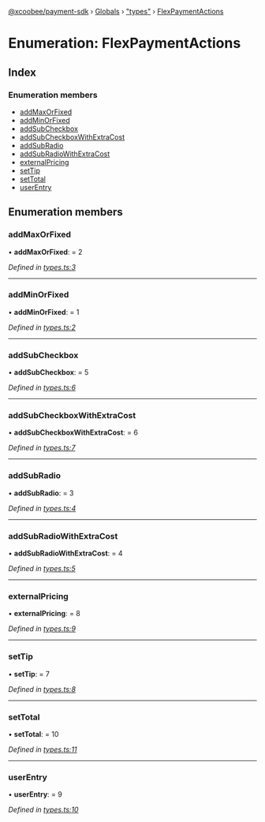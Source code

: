 [@xcoobee/payment-sdk](../README.md) › [Globals](../globals.md) › ["types"](../modules/_types_.md) › [FlexPaymentActions](_types_.flexpaymentactions.md)

# Enumeration: FlexPaymentActions

## Index

### Enumeration members

* [addMaxOrFixed](_types_.flexpaymentactions.md#addmaxorfixed)
* [addMinOrFixed](_types_.flexpaymentactions.md#addminorfixed)
* [addSubCheckbox](_types_.flexpaymentactions.md#addsubcheckbox)
* [addSubCheckboxWithExtraCost](_types_.flexpaymentactions.md#addsubcheckboxwithextracost)
* [addSubRadio](_types_.flexpaymentactions.md#addsubradio)
* [addSubRadioWithExtraCost](_types_.flexpaymentactions.md#addsubradiowithextracost)
* [externalPricing](_types_.flexpaymentactions.md#externalpricing)
* [setTip](_types_.flexpaymentactions.md#settip)
* [setTotal](_types_.flexpaymentactions.md#settotal)
* [userEntry](_types_.flexpaymentactions.md#userentry)

## Enumeration members

###  addMaxOrFixed

• **addMaxOrFixed**: = 2

*Defined in [types.ts:3](https://github.com/XcooBee/payment-sdk-js/blob/445d690/src/types.ts#L3)*

___

###  addMinOrFixed

• **addMinOrFixed**: = 1

*Defined in [types.ts:2](https://github.com/XcooBee/payment-sdk-js/blob/445d690/src/types.ts#L2)*

___

###  addSubCheckbox

• **addSubCheckbox**: = 5

*Defined in [types.ts:6](https://github.com/XcooBee/payment-sdk-js/blob/445d690/src/types.ts#L6)*

___

###  addSubCheckboxWithExtraCost

• **addSubCheckboxWithExtraCost**: = 6

*Defined in [types.ts:7](https://github.com/XcooBee/payment-sdk-js/blob/445d690/src/types.ts#L7)*

___

###  addSubRadio

• **addSubRadio**: = 3

*Defined in [types.ts:4](https://github.com/XcooBee/payment-sdk-js/blob/445d690/src/types.ts#L4)*

___

###  addSubRadioWithExtraCost

• **addSubRadioWithExtraCost**: = 4

*Defined in [types.ts:5](https://github.com/XcooBee/payment-sdk-js/blob/445d690/src/types.ts#L5)*

___

###  externalPricing

• **externalPricing**: = 8

*Defined in [types.ts:9](https://github.com/XcooBee/payment-sdk-js/blob/445d690/src/types.ts#L9)*

___

###  setTip

• **setTip**: = 7

*Defined in [types.ts:8](https://github.com/XcooBee/payment-sdk-js/blob/445d690/src/types.ts#L8)*

___

###  setTotal

• **setTotal**: = 10

*Defined in [types.ts:11](https://github.com/XcooBee/payment-sdk-js/blob/445d690/src/types.ts#L11)*

___

###  userEntry

• **userEntry**: = 9

*Defined in [types.ts:10](https://github.com/XcooBee/payment-sdk-js/blob/445d690/src/types.ts#L10)*
